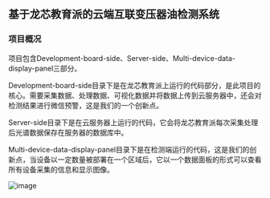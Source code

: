 ## 基于龙芯教育派的云端互联变压器油检测系统
### 项目概况

项目包含Development-board-side、Server-side、Multi-device-data-display-panel三部分。

Development-board-side目录下是在龙芯教育派上运行的代码部分，是此项目的核心。需要采集数据、处理数据、可视化数据并将数据上传到云服务器中，还会对检测结果进行微信预警，这是我们的一个创新点。

Server-side目录下是在云服务器上运行的代码，它会将龙芯教育派每次采集处理后光谱数据保存在服务器的数据库中。

Multi-device-data-display-panel目录下是在检测端运行的代码，这是我们的创新点，当设备以一定数量被部署在一个区域后，它以一个数据面板的形式可以查看所有设备采集的信息和显示图像。

![image](https://user-images.githubusercontent.com/90094412/176990197-24303de0-ffe5-473b-974c-65b9e5e46ffe.png)

